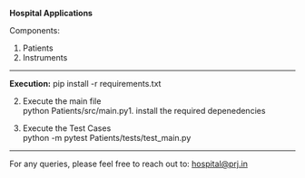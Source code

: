 **Hospital Applications**

Components:
1. Patients
2. Instruments


-------------------
**Execution:**
pip install -r requirements.txt
   
2. Execute the main file <br/>
python Patients/src/main.py1. install the required depenedencies <br/>

   
3. Execute the Test Cases <br/>
python -m pytest Patients/tests/test_main.py
   
---------------
For any queries, please feel free to reach out to:
hospital@prj.in